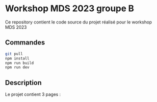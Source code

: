 # Workshop MDS 2023 groupe B

Ce repository contient le code source du projet réalisé pour le workshop MDS 2023

## Commandes 

```sh
git pull
npm install
npm run build
npm run dev
```

## Description

Le projet contient 3 pages : 


